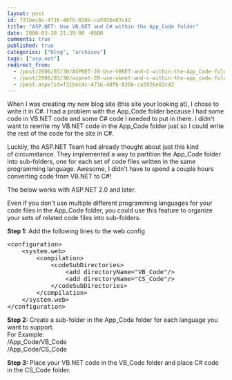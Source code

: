 ```yaml
---
layout: post
id: f31bec4c-4716-48fb-826b-ca5926e83c42
title: "ASP.NET: Use VB.NET and C# within the App_Code folder"
date: 2006-03-30 21:39:00 -0600
comments: true
published: true
categories: ["blog", "archives"]
tags: ["asp.net"]
redirect_from: 
  - /post/2006/03/30/ASPNET-20-Use-VBNET-and-C-within-the-App_Code-folder
  - /post/2006/03/30/aspnet-20-use-vbnet-and-c-within-the-app_code-folder
  - /post.aspx?id=f31bec4c-4716-48fb-826b-ca5926e83c42
---
```

<!-- more -->
<p>When I was creating my new blog site (this site your looking at), I chose to write it in C#. I had a problem with the App_Code folder because I had some code in VB.NET code and some C# code I needed to put in there. I didn't want to rewrite my VB.NET code in the App_Code folder just so I could write the rest of the code for the site in C#.</p>
<p>Luckily, the ASP.NET Team had already thought about just this kind of&nbsp;circumstance. They implemented a way to partition the App_Code folder into sub-folders, one for each set of code files written in the same programming language. Awesome, I didn't have to spend a couple hours converting code from VB.NET to C#!</p>
<p>The below works with ASP.NET 2.0 and later.</p>
<p>Even if you don't use multiple different programming languages for your code files in the App_Code folder, you could use this feature to organize your sets of related code files into sub-folders.</p>
<p><strong>Step 1:</strong> Add the following lines to the web.config</p>
<pre class="brush: xml; first-line: 1; tab-size: 4; toolbar: false; ">&lt;configuration&gt;
    &lt;system.web&gt;
        &lt;compilation&gt;
            &lt;codeSubDirectories&gt;
                &lt;add directoryName="VB_Code"/&gt;
                &lt;add directoryName="CS_Code"/&gt;
            &lt;/codeSubDirectories&gt;
        &lt;/compilation&gt;
    &lt;/system.web&gt;
&lt;/configuration&gt;</pre>
<p><strong>Step 2:</strong> Create a sub-folder in the App_Code folder for each language you want to support.<br /> For Example:<br /> /App_Code/VB_Code<br /> /App_Code/CS_Code</p>
<p><strong>Step 3:</strong> Place your VB.NET code in the VB_Code folder and place C# code in the CS_Code folder.</p>
